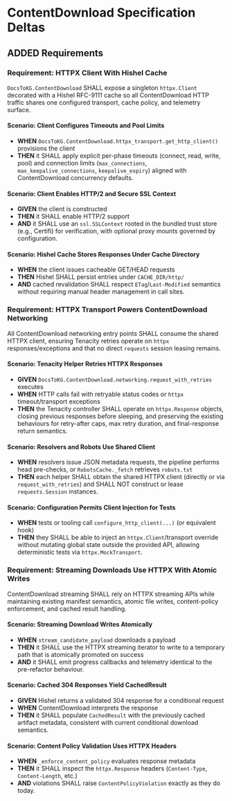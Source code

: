 # ContentDownload Specification Deltas

## ADDED Requirements

### Requirement: HTTPX Client With Hishel Cache
`DocsToKG.ContentDownload` SHALL expose a singleton `httpx.Client` decorated with a Hishel RFC-9111 cache so all ContentDownload HTTP traffic shares one configured transport, cache policy, and telemetry surface.

#### Scenario: Client Configures Timeouts and Pool Limits
- **WHEN** `DocsToKG.ContentDownload.httpx_transport.get_http_client()` provisions the client
- **THEN** it SHALL apply explicit per-phase timeouts (connect, read, write, pool) and connection limits (`max_connections`, `max_keepalive_connections`, `keepalive_expiry`) aligned with ContentDownload concurrency defaults.

#### Scenario: Client Enables HTTP/2 and Secure SSL Context
- **GIVEN** the client is constructed
- **THEN** it SHALL enable HTTP/2 support
- **AND** it SHALL use an `ssl.SSLContext` rooted in the bundled trust store (e.g., Certifi) for verification, with optional proxy mounts governed by configuration.

#### Scenario: Hishel Cache Stores Responses Under Cache Directory
- **WHEN** the client issues cacheable GET/HEAD requests
- **THEN** Hishel SHALL persist entries under `CACHE_DIR/http/`
- **AND** cached revalidation SHALL respect `ETag`/`Last-Modified` semantics without requiring manual header management in call sites.

### Requirement: HTTPX Transport Powers ContentDownload Networking
All ContentDownload networking entry points SHALL consume the shared HTTPX client, ensuring Tenacity retries operate on `httpx` responses/exceptions and that no direct `requests` session leasing remains.

#### Scenario: Tenacity Helper Retries HTTPX Responses
- **GIVEN** `DocsToKG.ContentDownload.networking.request_with_retries` executes
- **WHEN** HTTP calls fail with retryable status codes or `httpx` timeout/transport exceptions
- **THEN** the Tenacity controller SHALL operate on `httpx.Response` objects, closing previous responses before sleeping, and preserving the existing behaviours for retry-after caps, max retry duration, and final-response return semantics.

#### Scenario: Resolvers and Robots Use Shared Client
- **WHEN** resolvers issue JSON metadata requests, the pipeline performs head pre-checks, or `RobotsCache._fetch` retrieves `robots.txt`
- **THEN** each helper SHALL obtain the shared HTTPX client (directly or via `request_with_retries`) and SHALL NOT construct or lease `requests.Session` instances.

#### Scenario: Configuration Permits Client Injection for Tests
- **WHEN** tests or tooling call `configure_http_client(...)` (or equivalent hook)
- **THEN** they SHALL be able to inject an `httpx.Client`/transport override without mutating global state outside the provided API, allowing deterministic tests via `httpx.MockTransport`.

### Requirement: Streaming Downloads Use HTTPX With Atomic Writes
ContentDownload streaming SHALL rely on HTTPX streaming APIs while maintaining existing manifest semantics, atomic file writes, content-policy enforcement, and cached result handling.

#### Scenario: Streaming Download Writes Atomically
- **WHEN** `stream_candidate_payload` downloads a payload
- **THEN** it SHALL use the HTTPX streaming iterator to write to a temporary path that is atomically promoted on success
- **AND** it SHALL emit progress callbacks and telemetry identical to the pre-refactor behaviour.

#### Scenario: Cached 304 Responses Yield CachedResult
- **GIVEN** Hishel returns a validated 304 response for a conditional request
- **WHEN** ContentDownload interprets the response
- **THEN** it SHALL populate `CachedResult` with the previously cached artifact metadata, consistent with current conditional download semantics.

#### Scenario: Content Policy Validation Uses HTTPX Headers
- **WHEN** `_enforce_content_policy` evaluates response metadata
- **THEN** it SHALL inspect the `httpx.Response` headers (`Content-Type`, `Content-Length`, etc.)
- **AND** violations SHALL raise `ContentPolicyViolation` exactly as they do today.
